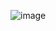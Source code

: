 ![image](https://github.com/cookiemonster0921/my-thoughts-/assets/142496173/073c8b9d-2331-4747-a308-bc15f29c1c1f)
